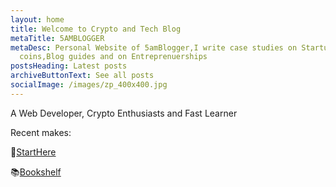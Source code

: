 ```yaml
---
layout: home
title: Welcome to Crypto and Tech Blog
metaTitle: 5AMBLOGGER
metaDesc: Personal Website of 5amBlogger,I write case studies on Startups,Crypto
  coins,Blog guides and on Entreprenuerships
postsHeading: Latest posts
archiveButtonText: See all posts
socialImage: /images/zp_400x400.jpg
---
```

A Web Developer, Crypto Enthusiasts and Fast Learner

Recent makes:

🚀[StartHere](https://www.5amblogger.com/blog/)

📚[Bookshelf](/bookshelf)
